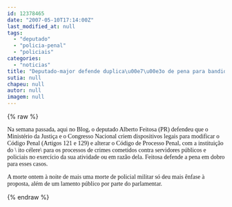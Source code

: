 ```yaml
---
id: 12378465
date: "2007-05-10T17:14:00Z"
last_modified_at: null
tags:
  - "deputado"
  - "policia-penal"
  - "policiais"
categories:
  - "noticias"
title: "Deputado-major defende duplica\u00e7\u00e3o de pena para bandido que matar policiais"
sutia: null
chapeu: null
autor: null
imagem: null
---
```

{% raw %}
<p><p><font face=\"Verdana\">Na semana passada, aqui no Blog, o deputado Alberto Feitosa (PR) defendeu que o Minist&eacute;rio da Justi&ccedil;a e o Congresso Nacional criem dispositivos legais para modificar o C&oacute;digo Penal (Artigos 121 e 129) e alterar o C&oacute;digo de Processo Penal, com a institui&ccedil;&atilde;o do \ito c&eacute;lere\ para os processos de crimes cometidos contra servidores p&uacute;blicos e policiais no exerc&iacute;cio da sua atividade ou em raz&atilde;o dela. Feitosa defende a pena em dobro para esses casos. </font></p></p>
<p><p><font face=\"Verdana\">A morte ontem &agrave; noite de mais uma morte de policial militar s&oacute; deu mais &ecirc;nfase &agrave; proposta, al&eacute;m de um lamento p&uacute;blico por parte do parlamentar.<br /></p>
<p></font></p> </p>
{% endraw %}